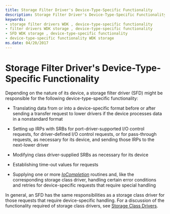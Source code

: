 ```yaml
---
title: Storage Filter Driver's Device-Type-Specific Functionality
description: Storage Filter Driver's Device-Type-Specific Functionality
keywords:
- storage filter drivers WDK , device-type-specific functionality
- filter drivers WDK storage , device-type-specific functionality
- SFD WDK storage , device-type-specific functionality
- device-type-specific functionality WDK storage
ms.date: 04/20/2017
---
```


# Storage Filter Driver's Device-Type-Specific Functionality

Depending on the nature of its device, a storage filter driver (SFD) might be responsible for the following device-type-specific functionality:

- Translating data from or into a device-specific format before or after sending a transfer request to lower drivers if the device processes data in a nonstandard format

- Setting up IRPs with SRBs for port-driver-supported I/O control requests, for driver-defined I/O control requests, or for pass-through requests, as necessary for its device, and sending those IRPs to the next-lower driver

- Modifying class driver-supplied SRBs as necessary for its device

- Establishing time-out values for requests

- Supplying one or more [*IoCompletion*](/windows-hardware/drivers/ddi/wdm/nc-wdm-io_completion_routine) routines and, like the corresponding storage class driver, handling certain error conditions and retries for device-specific requests that require special handling

In general, an SFD has the same responsibilities as a storage class driver for those requests that require device-specific handling. For a discussion of the functionality required of storage class drivers, see [Storage Class Drivers](introduction-to-storage-class-drivers.md).
